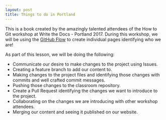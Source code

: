 ```yaml
---
layout: post
title: Things to do in Portland
---
```


This is a book created by the amazingly talented attendees of the How to Git workshop at Write the Docs - Portland 2017. During this workshop, we will be using the [GitHub Flow](https://guides.github.com/introduction/flow/) to create individual pages identifying who we are!

As part of this lesson, we will be doing the following:

- Communicate our desire to make changes to the project using Issues.
- Creating a feature branch to add our content to.
- Making changes to the project files and identifying those changes with commits and well crafted commit messages.
- Pushing those changes to the classroom repository.
- Create a Pull Request identifying the changes we want to introduce to the project. 
- Collaborating on the changes we are introducing with other workshop attendees.
- Merging our content and seeing it published on our website.
